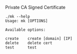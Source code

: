 Private CA Signed Certificate

```
./mk --help
Usage: mk [OPTIONS]

Available options:

create    create [domain] [IP]
delete    delete cert
test      test
```
